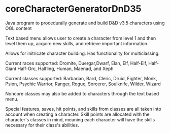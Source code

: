 # coreCharacterGeneratorDnD35
Java program to procedurally generate and build D&amp;D v3.5 characters using OGL content

Text based menu allows user to create a character from level 1 and then level them up, acquire new skills, and retrieve important information. 

Allows for initricate character building.
Has functionality for multiclassing. 

Current races supported:
Dromite, Duergar,Dwarf, Elan, Elf, Half-Elf, Half-Giant Half-Orc, Halfling, Human, Maenad, and Xeph

Current classes supported:
Barbarian, Bard, Cleric, Druid, Fighter, Monk, Psion, Psychic Warrior, Ranger, Rogue, Sorcerer, Soulknife, Wilder, Wizard

Noncore classes may also be added to characters through the text based menu. 

Special features, saves, hit points, and skills from classes are all taken into account when creating a character. Skill points are allocated with the character's classes in mind, meaning each character will have the skills necessary for their class's abilities. 
